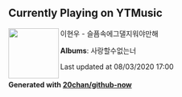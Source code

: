 ## Currently Playing on YTMusic

[<img align="left" width="100" src="https://lh3.googleusercontent.com/ZN00F-huuMDmhs4wRBcKA86OB0oS_OdwyAidd6nXf8HW2hhx13AUFCRMy_WQZX-Z1HCdEkSE0rwgjck">](https://music.youtube.com/channel/UCUUfPDP3PVb6YXN-dmZxgDQ)

이현우 - 슬픔속에그댈지워야만해

**Albums**: 사랑할수없는너

Last updated at 08/03/2020 17:00

#### Generated with [20chan/github-now](https://github.com/20chan/github-now)


<!--
**20chan/20chan** is a ✨ _special_ ✨ repository because its `README.md` (this file) appears on your GitHub profile.

Here are some ideas to get you started:

- 🔭 I’m currently working on ...
- 🌱 I’m currently learning ...
- 👯 I’m looking to collaborate on ...
- 🤔 I’m looking for help with ...
- 💬 Ask me about ...
- 📫 How to reach me: ...
- 😄 Pronouns: ...
- ⚡ Fun fact: ...
-->
